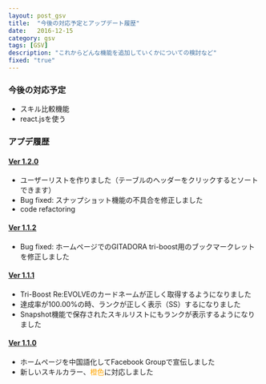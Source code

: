 ```yaml
---
layout: post_gsv
title:  "今後の対応予定とアップデート履歴"
date:   2016-12-15
category: gsv
tags: [GSV]
description: "これからどんな機能を追加していくかについての検討など"
fixed: "true"
---
```

### 今後の対応予定
* スキル比較機能
* react.jsを使う

### アプデ履歴

#### [Ver 1.2.0](/gsv/2017/01/21/version-1-2-0.html)
* ユーザーリストを作りました（テーブルのヘッダーをクリックするとソートできます）
* Bug fixed: スナップショット機能の不具合を修正しました
* code refactoring

#### [Ver 1.1.2](/gsv/2016/12/29/version-1-1-2.html)
* Bug fixed: ホームページでのGITADORA tri-boost用のブックマークレットを修正しました

#### [Ver 1.1.1](/gsv/2016/12/23/version-1-1-1.html)
* Tri-Boost Re:EVOLVEのカードネームが正しく取得するようになりました
* 達成率が100.00%の時、ランクが正しく表示（SS）するになりました
* Snapshot機能で保存されたスキルリストにもランクが表示するようになりました

#### [Ver 1.1.0](/gsv/2016/12/15/version-1-1-0.html)
* ホームページを中国語化してFacebook Groupで宣伝しました
* 新しいスキルカラー、<font color="orange">橙色</font>に対応しました